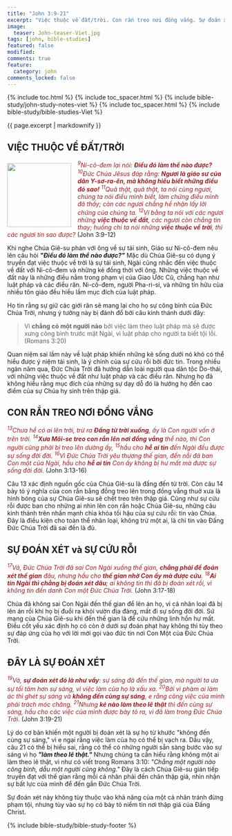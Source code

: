 ```yaml
---
title: "John 3:9-21"
excerpt: "Việc thuộc về đất/trời. Con rắn treo nơi đồng vắng. Sự đoán xét và cứu rỗi. Đây là sự đoán xét."
image:
  teaser: John-teaser-Viet.jpg
tags: [john, bible-studies]
featured: false
modified:
comments: true
feature:
  category: john
comments_locked: false
---
```


{% include toc.html %}
{% include toc_spacer.html %}
{% include bible-study/john-study-notes-viet %}
{% include toc_spacer.html %}
{% include bible-study/bible-studies-Viet %}

{{ page.excerpt | markdownify }}

## VIỆC THUỘC VỀ ĐẤT/TRỜI

<div>
<p>
<img alt src="http://vacsf.org/assets/images/John-teaser-Viet.jpg" style="border: 0px none; margin: 7px 15px 0px 0px; max-width: 100%; height: 148px; padding: 0px; float: left;">
    <span style="color: rgb(159, 29, 33);"><i><sup>9</sup>Ni-cô-đem lại nói: <strong>Ðiều đó làm thể nào được?</strong> <sup>10</sup>Ðức Chúa Jêsus đáp rằng: <strong>Ngươi là giáo sư của dân Y-sơ-ra-ên, mà không hiểu biết những điều đó sao!</strong> <sup>11</sup>Quả thật, quả thật, ta nói cùng ngươi, chúng ta nói điều mình biết, làm chứng điều mình đã thấy; còn các ngươi chẳng hề nhận lấy lời chứng của chúng ta. <sup>12</sup>Ví bằng ta nói với các ngươi những <strong>việc thuộc về đất</strong>, các ngươi còn chẳng tin thay; huống chi ta nói những <strong>việc thuộc về trời</strong>, thì các ngươi tin sao được?</i></span> (John 3:9-12)</p>
</div>

Khi nghe Chúa Giê-su phán với ông về sự tái sinh, Giáo sư Ni-cô-đem nêu lên câu hỏi ***"Điều đó làm thể nào được?"***  Mặc dù Chúa Giê-su có dụng ý truyền đạt việc thuộc về trời là sự tái sinh, Ngài cũng nhắc đến việc thuộc về đất với Ni-cô-đem và những kẻ đồng thời với ông. Những việc thuộc về đất này là những điều nằm trong phạm vị của Giao Ước Cũ, chẳng hạn như luật pháp và các điều răn. Ni-cô-đem, người Pha-ri-si, và những tín hữu của nhiều tôn giáo đều hiều lầm mục đích của luật pháp.

Họ tin rằng sự giữ các giới răn sẽ mang lại cho họ sự công bình của Đức Chúa Trời, nhưng ý tưởng này bị đánh đổ bởi câu kinh thánh dưới đây:

> Vì <strong>chẳng có một người nào</strong> bởi việc làm theo luật pháp mà sẽ được xưng công bình trước mặt Ngài, vì luật pháp cho người ta biết tội lỗi. (Romans 3:20)

Quan niệm sai lầm này về luật pháp khiến những kẻ sống dưới nó khó có thể hiểu được ý niệm tái sinh, là ý chính của sự cứu rỗi bởi đức tin. Trong nhiều ngàn năm qua, Đức Chúa Trời đã hướng dẫn loài người qua dân tộc Do-thái, với những việc thuộc về đất như luật pháp và các điều răn. Nhưng họ đã không hiểu rằng mục đích của những sự dạy dỗ đó là hướng họ đến cao điểm của sự Chúa hy sinh trên thập giá.

## CON RẮN TREO NƠI ĐỒNG VẮNG

<span style="color: rgb(159, 29, 33);">
<i><sup>13</sup>Chưa hề có ai lên trời, trừ ra <strong>Ðấng từ trời xuống</strong>, ấy là Con người vốn ở trên trời. <sup>14</sup><strong>Xưa Môi-se treo con rắn lên nơi đồng vắng</strong> thể nào, thì Con người cũng phải bị treo lên dường ấy, <sup>15</sup>hầu cho <strong>hễ ai tin</strong> đến Ngài đều được sự sống đời đời. <sup>16</sup>Vì Ðức Chúa Trời yêu thương thế gian, đến nỗi đã ban Con một của Ngài, hầu cho <strong>hễ ai tin</strong> Con ấy không bị hư mất mà được sự sống đời đời.</i></span> (John 3:13-16)

Câu 13 xác định nguồn gốc của Chúa Giê-su là đấng đến từ trời. Còn câu 14 bày tỏ ý nghĩa của con rắn bằng đồng treo lên trong đồng vắng thuở xưa là hình bóng của sự Chúa Giê-su sẽ chết treo trên thập giá. Cũng như sự cứu rỗi được ban cho những ai nhìn lên con rắn hoặc Chúa Giê-su, những câu kinh thánh trên nhấn mạnh chìa khóa tối hậu của sự cứu rỗi: tin vào Chúa. Đây là điều kiện cho toàn thể nhân loại, không trừ một ai, là chỉ tin vào Đấng Đức Chúa Trời đã sai đến là đủ.

## SỰ ĐOÁN XÉT và SỰ CỨU RỖI

<span style="color: rgb(159, 29, 33);">
<i><sup>17</sup>Vả, Ðức Chúa Trời đã sai Con Ngài xuống thế gian, <strong>chẳng phải để đoán xét thế gian</strong> đâu, nhưng hầu cho <strong>thế gian nhờ Con ấy mà được cứu</strong>. <sup>18</sup><strong>Ai tin Ngài thì chẳng bị đoán xét đâu</strong>; ai không tin thì đã bị đoán xét rồi, vì không tin đến danh Con một Ðức Chúa Trời.</i></span> (John 3:17-18)

Chúa đã không sai Con Ngài đến thế gian để lên án họ, vì cả nhân loại đã bị lên án rồi khi họ bị đuổi ra khỏi vườn địa đàng, mất đi sự sống đời đời. Sứ mạng của Chúa Giê-su khi đến thế gian là để cứu những linh hồn hư mất. Điều cốt yếu xác định họ có còn ở dưới sự đoán phạt hay không thì tùy theo sự đáp ứng của họ với lời mời gọi vào đức tin nơi Con Một của Đức Chúa Trời.

## ĐÂY LÀ SỰ ĐOÁN XÉT

<span style="color: rgb(159, 29, 33);">
<i><sup>19</sup>Vả, <strong>sự đoán xét đó là như vầy</strong>: sự sáng đã đến thế gian, mà người ta ưa sự tối tăm hơn sự sáng, vì việc làm của họ là xấu xa. <sup>20</sup>Bởi vì phàm ai làm ác thì ghét sự sáng và <strong>không đến cùng sự sáng</strong>, e rằng công việc của mình phải trách móc chăng. <sup>21</sup>Nhưng <strong>kẻ nào làm theo lẽ thật</strong> thì đến cùng sự sáng, hầu cho các việc của mình được bày tỏ ra, vì đã làm trong Ðức Chúa Trời.</i></span> (John 3:19-21)

Lý do cơ bản khiến một người bị đoán xét là sự họ từ khước "không đến cùng sự sáng," vì e ngại rằng việc làm của họ có thể bị vạch ra. Dầu vậy, câu 21 có thể bị hiểu sai, rằng có thể có những người sẵn sàng bước vào sự sáng vì họ ***"làm theo lẽ thật."*** Nhưng chúng ta cần hiểu rằng không một ai làm theo lẽ thật, vì như có viết trong Romans 3:10: *"Chẳng một người nào công bình, dẫu một người cũng không."* Đây là cách Chúa Giê-su gián tiếp truyền đạt với thế gian rằng mỗi cá nhân phải đến chân thập giá, nhìn nhận sự bất lực của mình để đến gần Đức Chúa Trời.

Sự đoán xét này không tùy thuộc vào khả năng của một cá nhân tránh đừng phạm tội, nhưng tùy vào sự họ có bày tỏ niềm tin nơi thập giá của Đấng Christ.

{% include bible-study/bible-study-footer %}

